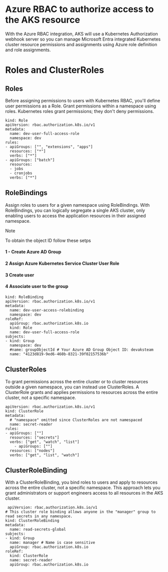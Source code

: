 # Azure RBAC to authorize access to the AKS resource
With the Azure RBAC integration, AKS will use a Kubernetes Authorization webhook server so you can manage Microsoft Entra integrated Kubernetes cluster resource permissions and assignments using Azure role definition and role assignments.

# Roles and ClusterRoles
## Roles
Before assigning permissions to users with Kubernetes RBAC, you'll define user permissions as a Role. Grant permissions within a namespace using roles.
Kubernetes roles grant permissions; they don't deny permissions.
```
kind: Role
apiVersion: rbac.authorization.k8s.io/v1
metadata:
  name: dev-user-full-access-role
  namespace: dev
rules:
- apiGroups: ["", "extensions", "apps"]
  resources: ["*"]
  verbs: ["*"]
- apiGroups: ["batch"]
  resources:
  - jobs
  - cronjobs
  verbs: ["*"]

```
## RoleBindings
Assign roles to users for a given namespace using RoleBindings. With RoleBindings, you can logically segregate a single AKS cluster, only enabling users to access the application resources in their assigned namespace.

> [!Note]
> To obtain the object ID follow these setps
> #### 1  - Create Azure AD Group
> #### 2 Assign Azure Kubernetes Service Cluster User Role
> #### 3 Create user 
> #### 4 Associate user to the group

```
kind: RoleBinding
apiVersion: rbac.authorization.k8s.io/v1
metadata:
  name: dev-user-access-rolebinding
  namespace: dev
roleRef:
  apiGroup: rbac.authorization.k8s.io
  kind: Role
  name: dev-user-full-access-role
subjects:
- kind: Group
  namespace: dev
  #name: groupObjectId # Your Azure AD Group Object ID: devaksteam
  name: "4123d819-9ed6-460b-8321-39f02157536b" 

```


## ClusterRoles
To grant permissions across the entire cluster or to cluster resources outside a given namespace, you can instead use ClusterRoles.
A ClusterRole grants and applies permissions to resources across the entire cluster, not a specific namespace.
```
apiVersion: rbac.authorization.k8s.io/v1
kind: ClusterRole
metadata:
  # "namespace" omitted since ClusterRoles are not namespaced
  name: secret-reader
rules:
- apiGroups: [""]
  resources: ["secrets"]
  verbs: ["get", "watch", "list"]
    - apiGroups: [""]
  resources: ["nodes"]
  verbs: ["get", "list", "watch"]

```
## ClusterRoleBinding
With a ClusterRoleBinding, you bind roles to users and apply to resources across the entire cluster, not a specific namespace. This approach lets you grant administrators or support engineers access to all resources in the AKS cluster.
```
 apiVersion: rbac.authorization.k8s.io/v1
# This cluster role binding allows anyone in the "manager" group to read secrets in any namespace.
kind: ClusterRoleBinding
metadata:
  name: read-secrets-global
subjects:
- kind: Group
  name: manager # Name is case sensitive
  apiGroup: rbac.authorization.k8s.io
roleRef:
  kind: ClusterRole
  name: secret-reader
  apiGroup: rbac.authorization.k8s.io

```